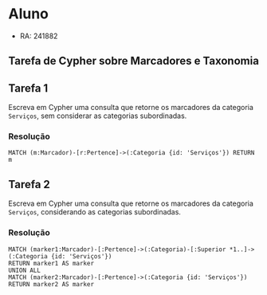 # Aluno

- RA: 241882

## Tarefa de Cypher sobre Marcadores e Taxonomia

## Tarefa 1

Escreva em Cypher uma consulta que retorne os marcadores da categoria `Serviços`, sem considerar as categorias subordinadas.

### Resolução

```cypher
MATCH (m:Marcador)-[r:Pertence]->(:Categoria {id: 'Serviços'}) RETURN m
```

## Tarefa 2

Escreva em Cypher uma consulta que retorne os marcadores da categoria `Serviços`, considerando as categorias subordinadas.

### Resolução

```cypher
MATCH (marker1:Marcador)-[:Pertence]->(:Categoria)-[:Superior *1..]->(:Categoria {id: 'Serviços'})
RETURN marker1 AS marker
UNION ALL
MATCH (marker2:Marcador)-[:Pertence]->(:Categoria {id: 'Serviços'}) RETURN marker2 AS marker
```
